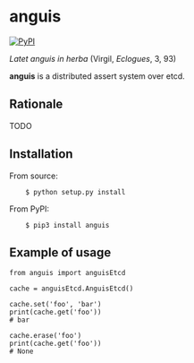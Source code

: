 # anguis

[![PyPI](https://img.shields.io/pypi/v/anguis.svg)](https://pypi.org/project/anguis/)

*Latet anguis in herba* (Virgil, *Eclogues*, 3, 93)

**anguis** is a distributed assert system over etcd.


## Rationale

TODO


## Installation

From source:

        $ python setup.py install

From PyPI:

        $ pip3 install anguis


## Example of usage

```
from anguis import anguisEtcd

cache = anguisEtcd.AnguisEtcd()

cache.set('foo', 'bar')
print(cache.get('foo'))
# bar

cache.erase('foo')
print(cache.get('foo'))
# None
```

